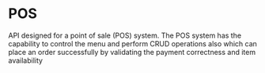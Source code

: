 # POS
API designed for a point of sale (POS) system. The POS system has the capability to control the menu and perform CRUD operations also which can place an order successfully by validating the payment correctness and item availability


